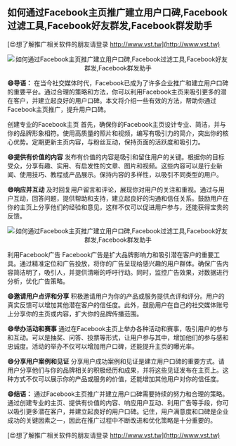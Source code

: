 ## **如何通过Facebook主页推广建立用户口碑,Facebook过滤工具,Facebook好友群发,Facebook群发助手**

[😍想了解推广相关软件的朋友请登录 http://www.vst.tw](http://www.vst.tw)

 <center><img src="https://vst.tw/MP4/tuiguang/png/7.png" alt="如何通过Facebook主页推广建立用户口碑,Facebook过滤工具,Facebook好友群发,Facebook群发助手"></center>

**😄导语：**
在当今社交媒体时代，Facebook已成为了许多企业推广和建立用户口碑的重要平台。通过合理的策略和方法，你可以利用Facebook主页来吸引更多的潜在客户，并建立起良好的用户口碑。本文将介绍一些有效的方法，帮助你通过Facebook主页推广，提升用户口碑。

创建专业的Facebook主页
首先，确保你的Facebook主页设计专业、简洁，并与你的品牌形象相符。使用高质量的照片和视频，编写有吸引力的简介，突出你的核心优势。定期更新主页内容，与粉丝互动，保持页面的活跃度和吸引力。

**😄提供有价值的内容**
发布有价值的内容是吸引和留住用户的关键。根据你的目标受众，分享有趣、实用、有启发性的文章、图片和视频。这些内容可以是行业新闻、使用技巧、教程或产品展示。保持内容的多样性，以吸引不同类型的用户。

**😄响应并互动**
及时回复用户留言和评论，展现你对用户的关注和重视。通过与用户互动，回答问题，提供帮助和支持，建立起良好的沟通和信任关系。鼓励用户在你的主页上分享他们的经验和意见，这样不仅可以促进用户参与，还能获得宝贵的反馈。

 <center><img src="https://vst.tw/MP4/tuiguang/png/2.png" alt="如何通过Facebook主页推广建立用户口碑,Facebook过滤工具,Facebook好友群发,Facebook群发助手"></center>

利用Facebook广告
Facebook广告是扩大品牌影响力和吸引潜在客户的重要工具。通过精准定位和广告投放，将你的广告呈现给感兴趣的用户群体。确保广告内容简洁明了，吸引人，并提供清晰的呼吁行动。同时，监控广告效果，对数据进行分析，优化广告策略。

**😄邀请用户点评和分享**
积极邀请用户为你的产品或服务提供点评和评分。用户的真实反馈可以增加其他潜在客户的信任度。此外，鼓励用户在自己的社交媒体账号上分享你的主页或内容，扩大你的品牌传播范围。

**😄举办活动和赛事**
通过在Facebook主页上举办各种活动和赛事，吸引用户的参与和互动。可以是抽奖、问答、投票等形式，让用户参与其中，增加他们的参与感和忠诚度。活动的举办不仅可以增加用户口碑，还能提升主页的曝光率。

**😄分享用户案例和见证**
分享用户成功案例和见证是建立用户口碑的重要方式。请用户分享他们与你的品牌相关的积极经历和成果，并将这些见证发布在主页上。这种方式不仅可以展示你的产品或服务的价值，还能增加其他用户对你的信任度。

**😄结语：**
通过Facebook主页推广并建立用户口碑需要持续的努力和合理的策略。通过创建专业的主页、提供有价值的内容、响应用户互动、利用广告等手段，你可以吸引更多潜在客户，并建立起良好的用户口碑。记住，用户满意度和口碑是企业成功的关键因素之一，因此在推广过程中不断改进和优化策略是十分重要的。

[😍想了解推广相关软件的朋友请登录 http://www.vst.tw](http://www.vst.tw)



